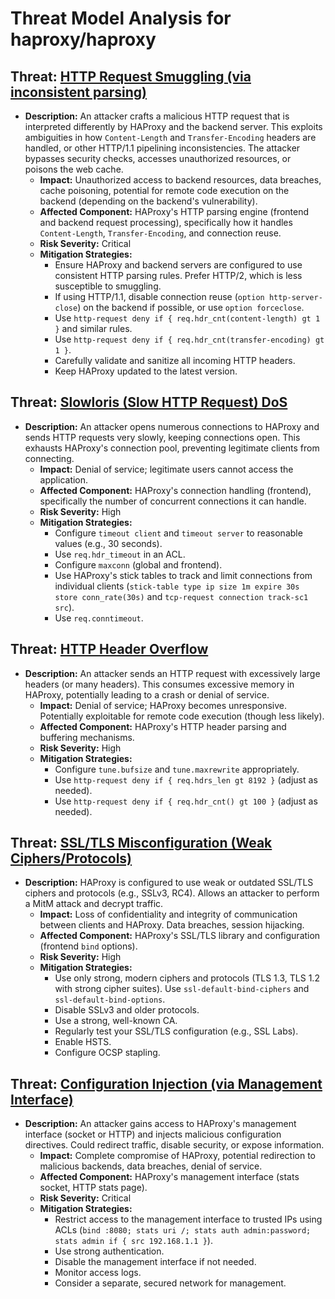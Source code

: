 # Threat Model Analysis for haproxy/haproxy

## Threat: [HTTP Request Smuggling (via inconsistent parsing)](./threats/http_request_smuggling__via_inconsistent_parsing_.md)

*   **Description:** An attacker crafts a malicious HTTP request that is interpreted differently by HAProxy and the backend server.  This exploits ambiguities in how `Content-Length` and `Transfer-Encoding` headers are handled, or other HTTP/1.1 pipelining inconsistencies. The attacker bypasses security checks, accesses unauthorized resources, or poisons the web cache.
    *   **Impact:**  Unauthorized access to backend resources, data breaches, cache poisoning, potential for remote code execution on the backend (depending on the backend's vulnerability).
    *   **Affected Component:**  HAProxy's HTTP parsing engine (frontend and backend request processing), specifically how it handles `Content-Length`, `Transfer-Encoding`, and connection reuse.
    *   **Risk Severity:**  Critical
    *   **Mitigation Strategies:**
        *   Ensure HAProxy and backend servers are configured to use consistent HTTP parsing rules.  Prefer HTTP/2, which is less susceptible to smuggling.
        *   If using HTTP/1.1, disable connection reuse (`option http-server-close`) on the backend if possible, or use `option forceclose`.
        *   Use `http-request deny if { req.hdr_cnt(content-length) gt 1 }` and similar rules.
        *   Use `http-request deny if { req.hdr_cnt(transfer-encoding) gt 1 }`.
        *   Carefully validate and sanitize all incoming HTTP headers.
        *   Keep HAProxy updated to the latest version.

## Threat: [Slowloris (Slow HTTP Request) DoS](./threats/slowloris__slow_http_request__dos.md)

*   **Description:** An attacker opens numerous connections to HAProxy and sends HTTP requests very slowly, keeping connections open. This exhausts HAProxy's connection pool, preventing legitimate clients from connecting.
    *   **Impact:**  Denial of service; legitimate users cannot access the application.
    *   **Affected Component:**  HAProxy's connection handling (frontend), specifically the number of concurrent connections it can handle.
    *   **Risk Severity:**  High
    *   **Mitigation Strategies:**
        *   Configure `timeout client` and `timeout server` to reasonable values (e.g., 30 seconds).
        *   Use `req.hdr_timeout` in an ACL.
        *   Configure `maxconn` (global and frontend).
        *   Use HAProxy's stick tables to track and limit connections from individual clients (`stick-table type ip size 1m expire 30s store conn_rate(30s)` and `tcp-request connection track-sc1 src`).
        *   Use `req.conntimeout`.

## Threat: [HTTP Header Overflow](./threats/http_header_overflow.md)

*   **Description:** An attacker sends an HTTP request with excessively large headers (or many headers). This consumes excessive memory in HAProxy, potentially leading to a crash or denial of service.
    *   **Impact:**  Denial of service; HAProxy becomes unresponsive.  Potentially exploitable for remote code execution (though less likely).
    *   **Affected Component:**  HAProxy's HTTP header parsing and buffering mechanisms.
    *   **Risk Severity:**  High
    *   **Mitigation Strategies:**
        *   Configure `tune.bufsize` and `tune.maxrewrite` appropriately.
        *   Use `http-request deny if { req.hdrs_len gt 8192 }` (adjust as needed).
        *   Use `http-request deny if { req.hdr_cnt() gt 100 }` (adjust as needed).

## Threat: [SSL/TLS Misconfiguration (Weak Ciphers/Protocols)](./threats/ssltls_misconfiguration__weak_ciphersprotocols_.md)

*   **Description:** HAProxy is configured to use weak or outdated SSL/TLS ciphers and protocols (e.g., SSLv3, RC4).  Allows an attacker to perform a MitM attack and decrypt traffic.
    *   **Impact:**  Loss of confidentiality and integrity of communication between clients and HAProxy. Data breaches, session hijacking.
    *   **Affected Component:**  HAProxy's SSL/TLS library and configuration (frontend `bind` options).
    *   **Risk Severity:**  High
    *   **Mitigation Strategies:**
        *   Use only strong, modern ciphers and protocols (TLS 1.3, TLS 1.2 with strong cipher suites). Use `ssl-default-bind-ciphers` and `ssl-default-bind-options`.
        *   Disable SSLv3 and older protocols.
        *   Use a strong, well-known CA.
        *   Regularly test your SSL/TLS configuration (e.g., SSL Labs).
        *   Enable HSTS.
        *   Configure OCSP stapling.

## Threat: [Configuration Injection (via Management Interface)](./threats/configuration_injection__via_management_interface_.md)

*   **Description:** An attacker gains access to HAProxy's management interface (socket or HTTP) and injects malicious configuration directives.  Could redirect traffic, disable security, or expose information.
    *   **Impact:**  Complete compromise of HAProxy, potential redirection to malicious backends, data breaches, denial of service.
    *   **Affected Component:**  HAProxy's management interface (stats socket, HTTP stats page).
    *   **Risk Severity:**  Critical
    *   **Mitigation Strategies:**
        *   Restrict access to the management interface to trusted IPs using ACLs (`bind :8080; stats uri /; stats auth admin:password; stats admin if { src 192.168.1.1 }`).
        *   Use strong authentication.
        *   Disable the management interface if not needed.
        *   Monitor access logs.
        *   Consider a separate, secured network for management.

